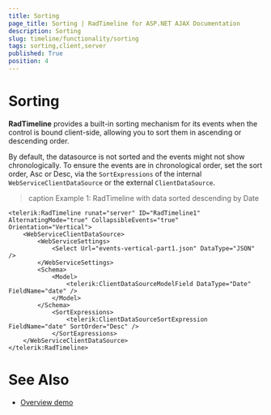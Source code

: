 ```yaml
---
title: Sorting
page_title: Sorting | RadTimeline for ASP.NET AJAX Documentation
description: Sorting
slug: timeline/functionality/sorting
tags: sorting,client,server
published: True
position: 4
---
```


# Sorting

**RadTimeline** provides a built-in sorting mechanism for its events when the control is bound client-side, allowing you to sort them in ascending or descending order.

By default, the datasource is not sorted and the events might not show chronologically. To ensure the events are in chronological order, set the sort order, Asc or Desc, via the `SortExpressions` of the internal `WebServiceClientDataSource` or the external `ClientDataSource`.

>caption Example 1: RadTimeline with data sorted descending by Date

````ASPNET
<telerik:RadTimeline runat="server" ID="RadTimeline1" AlternatingMode="true" CollapsibleEvents="true" Orientation="Vertical">
    <WebServiceClientDataSource>
        <WebServiceSettings>
            <Select Url="events-vertical-part1.json" DataType="JSON" />
        </WebServiceSettings>
        <Schema>
            <Model>
                <telerik:ClientDataSourceModelField DataType="Date" FieldName="date" />
            </Model>
        </Schema>
            <SortExpressions>
                <telerik:ClientDataSourceSortExpression FieldName="date" SortOrder="Desc" />
            </SortExpressions>
    </WebServiceClientDataSource>
</telerik:RadTimeline>
````

# See Also

 * [Overview demo](https://demos.telerik.com/aspnet-ajax/timeline/overview/defaultcs.aspx)







